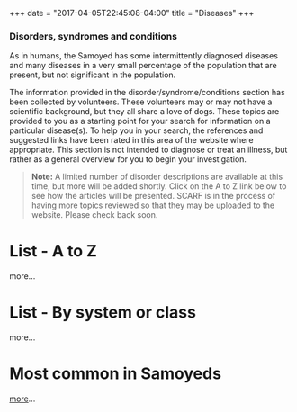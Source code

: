 +++
date = "2017-04-05T22:45:08-04:00"
title = "Diseases"
+++

<div class="heading mb-small">
<h3>Disorders, syndromes and conditions</h3>
</div>

As in humans, the Samoyed has some intermittently diagnosed diseases and many diseases in a very small percentage of the population that are present, but not significant in the population.

The information provided in the disorder/syndrome/conditions section has been collected by volunteers.
These volunteers may or may not have a scientific background, but they all share a love of dogs.
These topics are provided to you as a starting point for your search for information on a particular disease(s).
To help you in your search, the references and suggested links have been rated in this area of the website where appropriate.
This section is not intended to diagnose or treat an illness, but rather as a general overview for you to begin your investigation.

> **Note:** A limited number of disorder descriptions are available at this time, but more will be added shortly.
> Click on the A to Z link below to see how the articles will be presented.
> SCARF is in the process of having more topics reviewed so that they may be uploaded to the website.
> Please check back soon.

# List - A to Z

more...


# List - By system or class

more...


# Most common in Samoyeds

[more](/diseases/most-common-diagnoses)...
